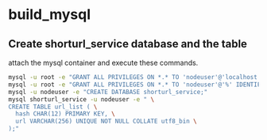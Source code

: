# build_mysql

## Create shorturl_service database and the table

attach the mysql container and execute these commands.

``` sh
mysql -u root -e "GRANT ALL PRIVILEGES ON *.* TO 'nodeuser'@'localhost';"
mysql -u root -e "GRANT ALL PRIVILEGES ON *.* TO 'nodeuser'@'%' IDENTIFIED BY 'pas4mysql';"
mysql -u nodeuser -e "CREATE DATABASE shorturl_service;"
mysql shorturl_service -u nodeuser -e " \
CREATE TABLE url_list ( \
  hash CHAR(12) PRIMARY KEY, \
  url VARCHAR(256) UNIQUE NOT NULL COLLATE utf8_bin \
);"
```